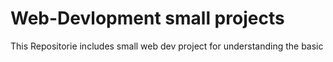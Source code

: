 # Web-Devlopment small projects

 This Repositorie includes small web dev project for understanding the basic 
 
